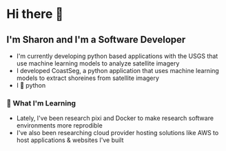 # Hi there 👋
## I'm Sharon and I'm a Software Developer
- I'm currently developing python based applications with the USGS that use machine learning models to analyze satellite imagery
- I developed CoastSeg, a python application that uses machine learning models to extract shoreines from satellite imagery
- I 💚 python

### 🌱 What I'm Learning
- Lately, I've been research pixi and Docker to make research software environments more reprodible
- I've also been researching cloud provider hosting solutions like AWS to host applications & websites I've built


<!-- [![Sharon's github stats](https://github-readme-stats.vercel.app/api?username=2320sharon&theme=blue-green&show_icons=true)](https://github.com/2320sharon/github-readme-stats) -->
<!-- [![Sharon's top languages](https://github-readme-stats.vercel.app/api/top-langs/?username=2320sharon&theme=blue-green)](https://github.com/2320sharon/github-readme-stats) -->
<!--
**2320sharon/2320sharon** is a ✨ _special_ ✨ repository because its `README.md` (this file) appears on your GitHub profile.

Here are some ideas to get you started:

- 🔭 I’m currently working on ...
- 🌱 I’m currently learning ...
- 👯 I’m looking to collaborate on ...
- 🤔 I’m looking for help with ...
- 💬 Ask me about ...
- 📫 How to reach me: ...
- 😄 Pronouns: ...
- ⚡ Fun fact: ...
-->
